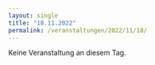 ```yaml
---
layout: single
title: "18.11.2022"
permalink: /veranstaltungen/2022/11/18/
---
```


Keine Veranstaltung an diesem Tag.
